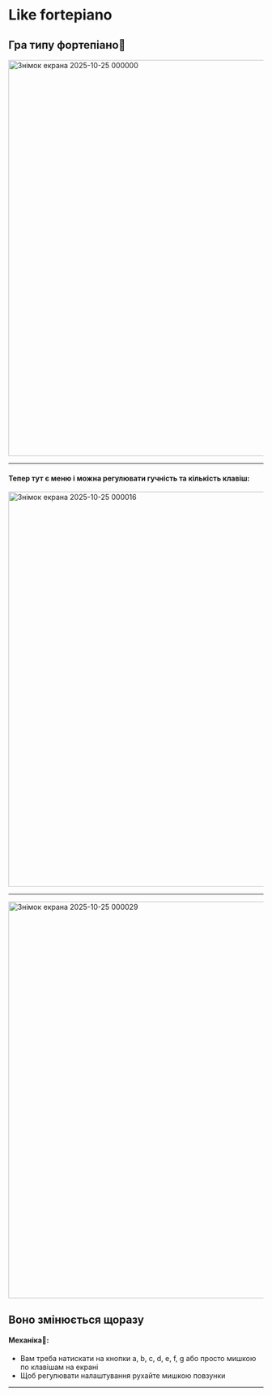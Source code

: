# Like fortepiano
## Гра типу фортепіано🎹
<img width="999" height="781" alt="Знімок екрана 2025-10-25 000000" src="https://github.com/user-attachments/assets/8615b95a-8d75-4ab8-aa36-1838b43efa84" />

---
#### Тепер тут є меню і можна регулювати гучність та кількість клавіш:
<img width="996" height="779" alt="Знімок екрана 2025-10-25 000016" src="https://github.com/user-attachments/assets/8b3834cf-d6d8-480b-b81e-ee3be17ee3c7" />

---
<img width="998" height="782" alt="Знімок екрана 2025-10-25 000029" src="https://github.com/user-attachments/assets/56f74254-1219-4ad6-9e6e-bd70effbbbcd" />

**Воно змінюється щоразу**
---
#### Механіка🔧:
- Вам треба натискати на кнопки a, b, c, d, e, f, g або просто мишкою по клавішам на екрані
- Щоб регулювати налаштування рухайте мишкою повзунки
---
